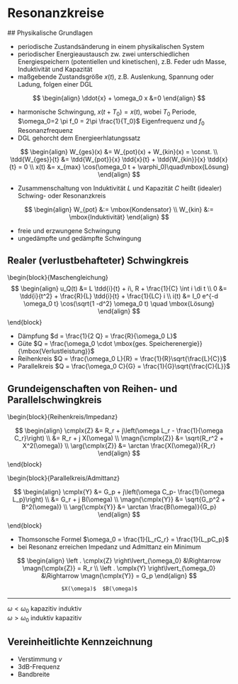 <!-- !split -->
<!-- jupyter-book 08_lec.md -->
# Resonanzkreise

<div id="sec:resonanzkreise"></div>
## Physikalische Grundlagen

* periodische Zustandsänderung in einem physikalischen System
* periodischer Energieaustausch zw. zwei unterschiedlichen Energiespeichern (potentiellen und kinetischen), z.B. Feder udn Masse, Induktivität und Kapazität
* maßgebende Zustandsgröße $x(t)$, z.B. Auslenkung, Spannung oder Ladung, folgen einer DGL

$$
\begin{align}
\ddot{x} + \omega_0 x &=0
\end{align}
$$

* harmonische Schwingung, $x(t+T_0) = x(t)$, wobei $T_0$ Periode, $\omega_0=2 \pi f_0 = 2\pi \frac{1}{T_0}$ Eigenfrequenz und $f_0$ Resonanzfrequenz
* DGL gehorcht dem Energieerhlatungssatz

$$
\begin{align}
W_{ges}(x) &= W_{pot}(x) + W_{kin}(x) = \const. \\
\tdd{W_{ges}}{t} &= \tdd{W_{pot}}{x} \tdd{x}{t} + \tdd{W_{kin}}{x} \tdd{x}{t} = 0 \\
x(t) &= x_{max} \cos(\omega_0 t + \varphi_0)\quad\mbox{Lösung}
\end{align}
$$

* Zusammenschaltung von Induktivität $L$ und Kapazität $C$ heißt (idealer) Schwing- oder Resonanzkreis

$$
\begin{align}
W_{pot} &:= \mbox{Kondensator} \\
W_{kin} &:= \mbox{Induktivität}
\end{align}
$$

* freie und erzwungene Schwingung
* ungedämpfte und gedämpfte Schwingung

## Realer (verlustbehafteter) Schwingkreis
\begin{block}{Maschengleichung}
$$
\begin{align}
      u_Q(t) &= L \tdd{i}{t} + i\, R + \frac{1}{C} \int i \di t  \\
      0 &= \tdd{i}{t^2} + \frac{R}{L} \tdd{i}{t} + \frac{1}{LC} i  \\
      i(t) &= I_0 e^{-d \omega_0 t} \cos(\sqrt{1 -d^2} \omega_0 t) \quad \mbox{Lösung}
    \end{align}
$$
\end{block}

* Dämpfung $d = \frac{1}{2 Q} = \frac{R}{\omega_0 L}$
* Güte $Q = \frac{\omega_0 \cdot \mbox{ges. Speicherenergie}}{\mbox{Verlustleistung}}$
* Reihenkreis $Q = \frac{\omega_0 L}{R} = \frac{1}{R}\sqrt{\frac{L}{C}}$
* Parallelkreis $Q = \frac{\omega_0 C}{G} = \frac{1}{G}\sqrt{\frac{C}{L}}$

## Grundeigenschaften von Reihen- und Parallelschwingkreis
\begin{block}{Reihenkreis/Impedanz}

$$
\begin{align}
      \cmplx{Z} &= R_r + j\left(\omega L_r - \frac{1}{\omega C_r}\right) \\
                &= R_r + j X(\omega) \\
      \magn{\cmplx{Z}} &= \sqrt{R_r^2 + X^2(\omega)} \\
      \arg{\cmplx{Z}} &= \arctan \frac{X(\omega)}{R_r}
    \end{align}
$$
\end{block}

\begin{block}{Parallelkreis/Admittanz}

$$
\begin{align}
      \cmplx{Y} &= G_p + j\left(\omega C_p- \frac{1}{\omega L_p}\right) \\
                &= G_r + j B(\omega) \\
      \magn{\cmplx{Y}} &= \sqrt{G_p^2 + B^2(\omega)} \\
      \arg{\cmplx{Y}} &= \arctan \frac{B(\omega)}{G_p}
    \end{align}
$$
\end{block}

* Thomsonsche Formel $\omega_0 = \frac{1}{L_rC_r} = \frac{1}{L_pC_p}$
* bei Resonanz erreichen Impedanz und Admittanz ein Minimum

$$
\begin{align}
\left . \cmplx{Z} \right\lvert_{\omega_0} &\Rightarrow \magn{\cmplx{Z}} = R_r \\
\left . \cmplx{Y} \right\lvert_{\omega_0} &\Rightarrow \magn{\cmplx{Y}} = G_p
\end{align}
$$


                     $X(\omega)$  $B(\omega)$  
-------------------  -----------  -----------  
$\omega < \omega_0$   kapazitiv     induktiv   
$\omega > \omega_0$    induktiv    kapazitiv   


## Vereinheitlichte Kennzeichnung

* Verstimmung $v$
* 3dB-Frequenz
* Bandbreite

<!-- !split -->
